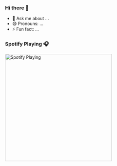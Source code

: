 ### Hi there 👋
- 💬 Ask me about ...
- 😄 Pronouns: ...
- ⚡ Fun fact: ...
### Spotify Playing 🎧
[<img src="https://spotify-playing-git-master.j2teamnnl.vercel.app/api/spotify-playing" alt="Spotify Playing" width="350" />](https://open.spotify.com/playlist/37i9dQZF1E8KyV8YqiPfnD)

<!--
**hoangthang870/hoangthang870** is a ✨ _special_ ✨ repository because its `README.md` (this file) appears on your GitHub profile.

Here are some ideas to get you started:

- 🔭 I’m currently working on ...
- 🌱 I’m currently learning ...
- 👯 I’m looking to collaborate on ...
- 🤔 I’m looking for help with ...
- 💬 Ask me about ...
- 📫 How to reach me: ...
- 😄 Pronouns: ...
- ⚡ Fun fact: ...
-->
